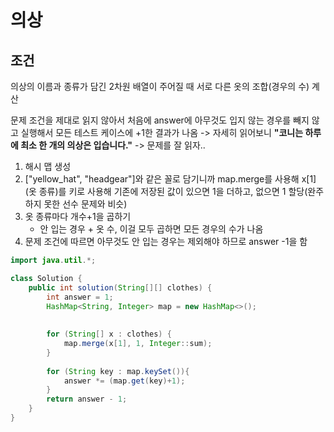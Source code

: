 # 의상
## 조건
의상의 이름과 종류가 담긴 2차원 배열이 주어질 때 서로 다른 옷의 조합(경우의 수) 계산

문제 조건을 제대로 읽지 않아서 처음에 answer에 아무것도 입지 않는 경우를 빼지 않고 실행해서 모든 테스트 케이스에 +1한 결과가 나옴 -> 자세히 읽어보니 **"코니는 하루에 최소 한 개의 의상은 입습니다."** -> 문제를 잘 읽자..

1. 해시 맵 생성
2. ["yellow_hat", "headgear"]와 같은 꼴로 담기니까 map.merge를 사용해 x[1] (옷 종류)를 키로 사용해 기존에 저장된 값이 있으면 1을 더하고, 없으면 1 할당(완주하지 못한 선수 문제와 비슷)
3. 옷 종류마다 개수+1을 곱하기
    - 안 입는 경우 + 옷 수, 이걸 모두 곱하면 모든 경우의 수가 나옴
4. 문제 조건에 따르면 아무것도 안 입는 경우는 제외해야 하므로 answer -1을 함




```java
import java.util.*;

class Solution {
    public int solution(String[][] clothes) {
        int answer = 1;
        HashMap<String, Integer> map = new HashMap<>();
        
        
        for (String[] x : clothes) {
            map.merge(x[1], 1, Integer::sum);
        }
        
        for (String key : map.keySet()){
            answer *= (map.get(key)+1);
        }
        return answer - 1;
    }
}
```